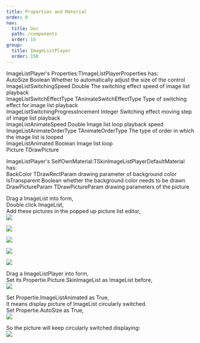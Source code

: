 ```yaml
---
title: Properties and Material
order: 0
nav:
  title: Doc
  path: /components
  order: 15
group:
  title: ImageListPlayer
  order: 150
---
```


ImageListPlayer's Properties:TImageListPlayerProperties has:  
AutoSize Boolean Whether to automatically adjust the size of the control  
ImageListSwitchingSpeed Double The switching effect speed of image list playback  
ImageListSwitchEffectType TAnimateSwitchEffectType Type of switching effect for image list playback  
ImageListSwitchingProgressIncement Integer Switching effect moving step of image list playback  
ImageListAnimateSpeed Double Image list loop playback speed  
ImageListAnimateOrderType TAnimateOrderType The type of order in which the image list is looped  
ImageListAnimated Boolean Image list loop  
Picture TDrawPicture  


ImageListPlayer's SelfOwnMaterial:TSkinImageListPlayerDefaultMaterial has:  
BackColor TDrawRectParam drawing parameter of background color  
IsTransparent Boolean whether the background color needs to be drawn  
DrawPictureParam TDrawPictureParam drawing parameters of the picture  


Drag a ImageList into form,  
Double click ImageList,  
Add these pictures in the popped up picture list editor,   
![](http://www.orangeui.cn/orangeuiblog/OrangeUI/66.1.OrangeUI%E6%8E%A7%E4%BB%B6%E4%BD%BF%E7%94%A8%E8%AF%B4%E6%98%8E(%E5%9B%BE%E7%89%87%E5%88%97%E8%A1%A8%E5%B1%95%E7%A4%BA%E6%8E%A7%E4%BB%B6ImageListPlayer)(%E7%A4%BA%E4%BE%8B1%20%E5%9F%BA%E6%9C%AC%E5%8A%9F%E8%83%BD).files/image001.png)

![](http://www.orangeui.cn/orangeuiblog/OrangeUI/66.1.OrangeUI%E6%8E%A7%E4%BB%B6%E4%BD%BF%E7%94%A8%E8%AF%B4%E6%98%8E(%E5%9B%BE%E7%89%87%E5%88%97%E8%A1%A8%E5%B1%95%E7%A4%BA%E6%8E%A7%E4%BB%B6ImageListPlayer)(%E7%A4%BA%E4%BE%8B1%20%E5%9F%BA%E6%9C%AC%E5%8A%9F%E8%83%BD).files/image003.png)

![](http://www.orangeui.cn/orangeuiblog/OrangeUI/66.1.OrangeUI%E6%8E%A7%E4%BB%B6%E4%BD%BF%E7%94%A8%E8%AF%B4%E6%98%8E(%E5%9B%BE%E7%89%87%E5%88%97%E8%A1%A8%E5%B1%95%E7%A4%BA%E6%8E%A7%E4%BB%B6ImageListPlayer)(%E7%A4%BA%E4%BE%8B1%20%E5%9F%BA%E6%9C%AC%E5%8A%9F%E8%83%BD).files/image005.png)

![](http://www.orangeui.cn/orangeuiblog/OrangeUI/66.1.OrangeUI%E6%8E%A7%E4%BB%B6%E4%BD%BF%E7%94%A8%E8%AF%B4%E6%98%8E(%E5%9B%BE%E7%89%87%E5%88%97%E8%A1%A8%E5%B1%95%E7%A4%BA%E6%8E%A7%E4%BB%B6ImageListPlayer)(%E7%A4%BA%E4%BE%8B1%20%E5%9F%BA%E6%9C%AC%E5%8A%9F%E8%83%BD).files/image007.png)

![](http://www.orangeui.cn/orangeuiblog/OrangeUI/66.1.OrangeUI%E6%8E%A7%E4%BB%B6%E4%BD%BF%E7%94%A8%E8%AF%B4%E6%98%8E(%E5%9B%BE%E7%89%87%E5%88%97%E8%A1%A8%E5%B1%95%E7%A4%BA%E6%8E%A7%E4%BB%B6ImageListPlayer)(%E7%A4%BA%E4%BE%8B1%20%E5%9F%BA%E6%9C%AC%E5%8A%9F%E8%83%BD).files/image009.png)



Drag a ImageListPlayer into form,  
Set its Propertie.Picture.SkinImageList as ImageList before,  
![](http://www.orangeui.cn/orangeuiblog/OrangeUI/66.1.OrangeUI%E6%8E%A7%E4%BB%B6%E4%BD%BF%E7%94%A8%E8%AF%B4%E6%98%8E(%E5%9B%BE%E7%89%87%E5%88%97%E8%A1%A8%E5%B1%95%E7%A4%BA%E6%8E%A7%E4%BB%B6ImageListPlayer)(%E7%A4%BA%E4%BE%8B1%20%E5%9F%BA%E6%9C%AC%E5%8A%9F%E8%83%BD).files/image011.png)


Set Propertie.ImageListAnimated as True,  
It means display picture of ImageList circularly switched.  
Set Propertie.AutoSize as True,  
![](http://www.orangeui.cn/orangeuiblog/OrangeUI/66.1.OrangeUI%E6%8E%A7%E4%BB%B6%E4%BD%BF%E7%94%A8%E8%AF%B4%E6%98%8E(%E5%9B%BE%E7%89%87%E5%88%97%E8%A1%A8%E5%B1%95%E7%A4%BA%E6%8E%A7%E4%BB%B6ImageListPlayer)(%E7%A4%BA%E4%BE%8B1%20%E5%9F%BA%E6%9C%AC%E5%8A%9F%E8%83%BD).files/image013.png)


So the picture will keep circularly switched displaying:  
![](http://www.orangeui.cn/orangeuiblog/OrangeUI/66.1.OrangeUI%E6%8E%A7%E4%BB%B6%E4%BD%BF%E7%94%A8%E8%AF%B4%E6%98%8E(%E5%9B%BE%E7%89%87%E5%88%97%E8%A1%A8%E5%B1%95%E7%A4%BA%E6%8E%A7%E4%BB%B6ImageListPlayer)(%E7%A4%BA%E4%BE%8B1%20%E5%9F%BA%E6%9C%AC%E5%8A%9F%E8%83%BD).files/image015.png)




